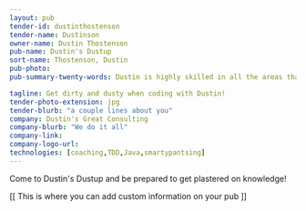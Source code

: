 ```yaml
---
layout: pub
tender-id: dustinthostenson
tender-name: Dustinson
owner-name: Dustin Thostenson
pub-name: Dustin's Dustup
sort-name: Thostenson, Dustin
pub-photo: 
pub-summary-twenty-words: Dustin is highly skilled in all the areas that you would expect from a top-notch IL Consultant.

tagline: Get dirty and dusty when coding with Dustin!
tender-photo-extension: jpg
tender-blurb: "a couple lines about you"
company: Dustin's Great Consulting
company-blurb: "We do it all"
company-link: 
company-logo-url: 
technologies: [coaching,TDD,Java,smartypantsing]
---
```

Come to Dustin's Dustup and be prepared to get plastered on knowledge!

[[ This is where you can add custom information on your pub ]]
